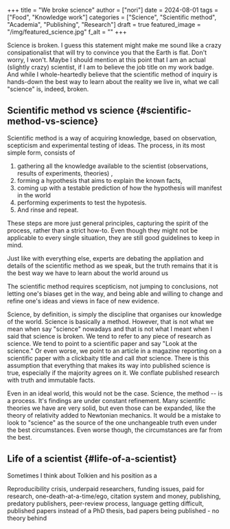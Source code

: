 +++
title = "We broke science"
author = ["nori"]
date = 2024-08-01
tags = ["Food", "Knowledge work"]
categories = ["Science", "Scientific method", "Academia", "Publishing", "Research"]
draft = true
featured_image = "/img/featured_science.jpg"
f_alt = ""
+++

Science is broken. I guess this statement might make me sound like a crazy consipationalist that will try to convince you that the Earth is flat. Don't worry, I won't. Maybe I should mention at this point that I am an actual (slightly crazy) scientist, if I am to believe the job title on my work badge. And while I whole-heartedly believe that the scientific method of inquiry is hands-down the best way to learn about the reality we live in, what we call "science" is, indeed, broken.


## Scientific method vs science {#scientific-method-vs-science}

Scientific method is a way of acquiring knowledge, based on observation, scepticism and experimental testing of ideas. The process, in its most simple form, consists of

1.  gathering all the knowledge available to the scientist (observations, results of experiments, theories) ,
2.  forming a hypothesis that aims to explain the known facts,
3.  coming up with  a testable prediction of how the hypothesis will manifest in the world
4.  performing experiments to test the hypotesis.
5.  And rinse and repeat.

These steps are more just general principles, capturing the spirit of the process, rather than a strict how-to. Even though they might not be applicable to every single situation, they are still good guidelines to keep in mind.

Just like with everything else, experts are debating the appliation and details of the scientific method as we speak, but the truth remains that it is the best way we have to learn about the world around us

The scientific method requires scepticism, not jumping to conclusions, not letting one's biases get in the way, and being able and willing to change and refine one's ideas and views in face of new evidence.

Science, by definition, is simply the discipline that organises our knowledge of the world. Science is basically a method. However, that is not what we mean when say "science" nowadays and that is not what I meant when I said that science is broken. We tend to refer to any piece of research as science. We tend to point to a scientific paper and say "Look at the science." Or even worse, we point to an article in a magazine reporting on a scientific paper with a clickbaity title and call _that_ science. There is this assumption that everything that makes its way into published science is true, especially if the majority agrees on it. We conflate published research with truth and immutable facts.

Even in an ideal world, this would not be the case. Science, the method -- is a process. It's findings are under constant refinement. Many scientific theories we have are very solid, but even those can be expanded, like the theory of relativity added to Newtonian mechanics. It would be a mistake to look to "science" as the source of the one unchangeable truth even under the best circumstances. Even worse though, the circumstances are far from the best.


## Life of a scientist {#life-of-a-scientist}

Sometimes I think about Tolkien and his position as a

Reproducibility crisis, underpaid researchers, funding issues, paid for research, one-death-at-a-time/ego, citation system and money, publishing, predatory publishers, peer-review process, language getting difficult, published papers instead of a PhD thesis, bad papers being published - no theory behind

